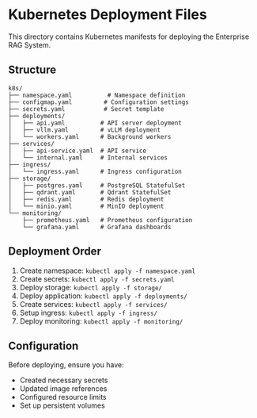 # Kubernetes Deployment Files

This directory contains Kubernetes manifests for deploying the Enterprise RAG System.

## Structure

```
k8s/
├── namespace.yaml          # Namespace definition
├── configmap.yaml         # Configuration settings
├── secrets.yaml           # Secret template
├── deployments/
│   ├── api.yaml          # API server deployment
│   ├── vllm.yaml         # vLLM deployment
│   └── workers.yaml      # Background workers
├── services/
│   ├── api-service.yaml  # API service
│   └── internal.yaml     # Internal services
├── ingress/
│   └── ingress.yaml      # Ingress configuration
├── storage/
│   ├── postgres.yaml     # PostgreSQL StatefulSet
│   ├── qdrant.yaml       # Qdrant StatefulSet
│   ├── redis.yaml        # Redis deployment
│   └── minio.yaml        # MinIO deployment
└── monitoring/
    ├── prometheus.yaml   # Prometheus configuration
    └── grafana.yaml      # Grafana dashboards
```

## Deployment Order

1. Create namespace: `kubectl apply -f namespace.yaml`
2. Create secrets: `kubectl apply -f secrets.yaml`
3. Deploy storage: `kubectl apply -f storage/`
4. Deploy application: `kubectl apply -f deployments/`
5. Create services: `kubectl apply -f services/`
6. Setup ingress: `kubectl apply -f ingress/`
7. Deploy monitoring: `kubectl apply -f monitoring/`

## Configuration

Before deploying, ensure you have:
- Created necessary secrets
- Updated image references
- Configured resource limits
- Set up persistent volumes